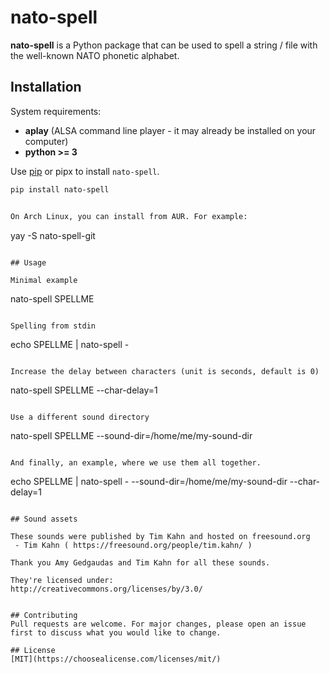 # nato-spell

**nato-spell** is a Python package that can be used to spell a string / file with the well-known NATO phonetic alphabet.

## Installation

System requirements:
  - **aplay** (ALSA command line player - it may already be installed on your computer)
  - **python >= 3**


Use [pip](https://pip.pypa.io/en/stable/) or pipx to install `nato-spell`.

```bash
pip install nato-spell


On Arch Linux, you can install from AUR. For example:

```
yay -S nato-spell-git
```

## Usage

Minimal example
```
nato-spell SPELLME 
```

Spelling from stdin
```
echo SPELLME | nato-spell - 
```

Increase the delay between characters (unit is seconds, default is 0)
```
nato-spell SPELLME --char-delay=1
```

Use a different sound directory
```
nato-spell SPELLME --sound-dir=/home/me/my-sound-dir
```

And finally, an example, where we use them all together.
```
echo SPELLME | nato-spell - --sound-dir=/home/me/my-sound-dir --char-delay=1
```

## Sound assets 

These sounds were published by Tim Kahn and hosted on freesound.org
 - Tim Kahn ( https://freesound.org/people/tim.kahn/ )

Thank you Amy Gedgaudas and Tim Kahn for all these sounds.

They're licensed under:
http://creativecommons.org/licenses/by/3.0/


## Contributing
Pull requests are welcome. For major changes, please open an issue first to discuss what you would like to change.

## License
[MIT](https://choosealicense.com/licenses/mit/)
